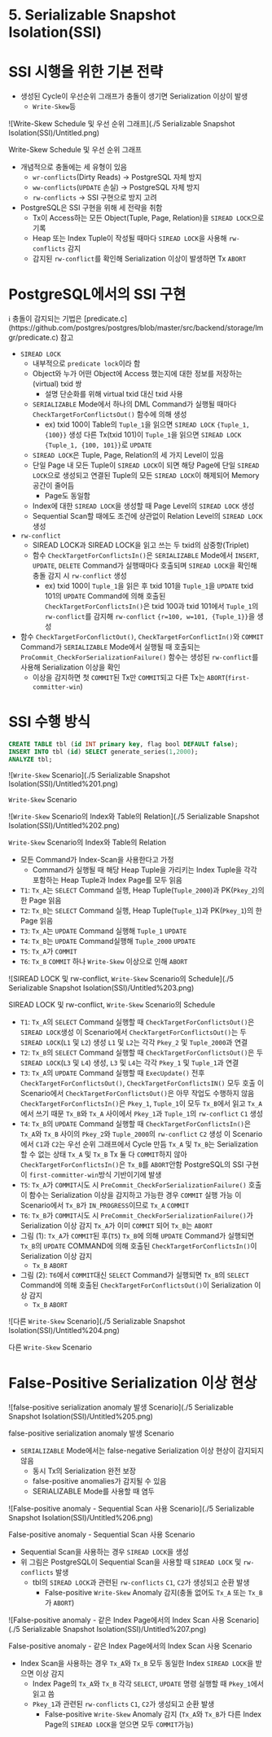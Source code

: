 # 5. Serializable Snapshot Isolation(SSI)

# SSI 시행을 위한 기본 전략

- 생성된 Cycle이 우선순위 그래프가 충돌이 생기면 Serialization 이상이 발생
    - `Write-Skew`등

![Write-Skew Schedule 및 우선 순위 그래프](./5 Serializable Snapshot Isolation(SSI)/Untitled.png)

Write-Skew Schedule 및 우선 순위 그래프

- 개념적으로 충돌에는 세 유형이 있음
    - `wr-conflicts`(Dirty Reads) → PostgreSQL 자체 방지
    - `ww-conflicts`(`UPDATE` 손실) → PostgreSQL 자체 방지
    - `rw-conflicts` → SSI 구현으로 방지 고려
- PostgreSQL은 SSI 구현을 위해 세 전략을 취함
    - Tx이 Access하는 모든 Object(Tuple, Page, Relation)을 `SIREAD LOCK`으로 기록
    - Heap 또는 Index Tuple이 작성될 때마다 `SIREAD LOCK`을 사용해 `rw-conflicts` 감지
    - 감지된 `rw-conflict`를 확인해 Serialization 이상이 발생하면 Tx `ABORT`

# PostgreSQL에서의 SSI 구현

<aside>
ℹ️ 충돌이 감지되는 기법은 [predicate.c](https://github.com/postgres/postgres/blob/master/src/backend/storage/lmgr/predicate.c) 참고

</aside>

- `SIREAD LOCK`
    - 내부적으로 `predicate lock`이라 함
    - Object와 누가 어떤 Object에 Access 했는지에 대한 정보를 저장하는 (virtual) txid 쌍
        - 설명 단순화를 위해 virtual txid 대신 txid 사용
    - `SERIALIZABLE` Mode에서 하나의 DML Command가 실행될 때마다 `CheckTargetForConflictsOut()` 함수에 의해 생성
        - ex) txid 100이 Table의 `Tuple_1`을 읽으면 `SIREAD LOCK` `{Tuple_1, {100}}` 생성
        다른 Tx(txid 101)이 `Tuple_1`을 읽으면 `SIREAD LOCK` `{Tuple_1, {100, 101}}`로 `UPDATE`
    - `SIREAD LOCK`은 Tuple, Page, Relation의 세 가지 Level이 있음
    - 단일 Page 내 모든 Tuple이 `SIREAD LOCK`이 되면 해당 Page에 단일 `SIREAD LOCK`으로
      생성되고 연결된 Tuple의 모든 `SIREAD LOCK`이 해제되어 Memory 공간이 줄어듬
        - Page도 동일함
    - Index에 대한 `SIREAD LOCK`을 생성할 때 Page Level의 `SIREAD LOCK` 생성
    - Sequential Scan할 때에도 조건에 상관없이 Relation Level의 `SIREAD LOCK` 생성
- `rw-conflict`
    - SIREAD LOCK과 SIREAD LOCK을 읽고 쓰는 두 txid의 삼중항(Triplet)
    - 함수 `CheckTargetForConflictsIn()`은 `SERIALIZABLE` Mode에서 `INSERT`, `UPDATE`, `DELETE` Command가 실행때마다 호출되며 `SIREAD LOCK`을 확인해 충돌 감지 시 `rw-conflict` 생성
        - ex) txid 100이 `Tuple_1`을 읽은 후 txid 101을 `Tuple_1`을 `UPDATE`
        txid 101의 `UPDATE` Command에 의해 호출된 `CheckTargetForConflictsIn()`은 txid 100과 txid 101에서 `Tuple_1`의 `rw-conflict`를 감지해
        `rw-conflict` `{r=100, w=101, {Tuple_1}}`을 생성
- 함수 `CheckTargetForConflictOut()`, `CheckTargetForConflictIn()`와 `COMMIT` Command가 `SERIALIZABLE` Mode에서 실행될 때 호출되는 `ProCommit_CheckForSerializationFailure()` 함수는 생성된 `rw-conflict`를 사용해 Serialization 이상을 확인
    - 이상을 감지하면 첫 `COMMIT`된 Tx만 `COMMIT`되고 다른 Tx는 `ABORT`(`first-committer-win`)

# SSI 수행 방식

```sql
CREATE TABLE tbl (id INT primary key, flag bool DEFAULT false);
INSERT INTO tbl (id) SELECT generate_series(1,2000);
ANALYZE tbl;
```

![`Write-Skew` Scenario](./5 Serializable Snapshot Isolation(SSI)/Untitled%201.png)

`Write-Skew` Scenario

![`Write-Skew` Scenario의 Index와 Table의 Relation](./5 Serializable Snapshot Isolation(SSI)/Untitled%202.png)

`Write-Skew` Scenario의 Index와 Table의 Relation

- 모든 Command가 Index-Scan을 사용한다고 가정
    - Command가 실행될 때 해당 Heap Tuple을 가리키는 Index Tuple을 각각 포함하는 Heap Tuple과 Index Page를 모두 읽음
- `T1`: `Tx_A`는 `SELECT` Command 실행, Heap Tuple(`Tuple_2000`)과 PK(`Pkey_2`)의 한 Page 읽음
- `T2`: `Tx_B`는 `SELECT` Command 실행, Heap Tuple(`Tuple_1`)과 PK(`Pkey_1`)의 한 Page 읽음
- `T3`: `Tx_A`는 `UPDATE` Command 실행해 `Tuple_1` `UPDATE`
- `T4`: `Tx_B`는 `UPDATE` Command실행해 `Tuple_2000` `UPDATE`
- `T5`: `Tx_A`가 `COMMIT`
- `T6`: `Tx_B` `COMMIT` 하나 `Write-Skew` 이상으로 인해 `ABORT`

![SIREAD LOCK 및 rw-conflict, `Write-Skew` Scenario의 Schedule](./5 Serializable Snapshot Isolation(SSI)/Untitled%203.png)

SIREAD LOCK 및 rw-conflict, `Write-Skew` Scenario의 Schedule

- `T1`: `Tx_A`의 `SELECT` Command 실행할 때 `CheckTargetForConflictsOut()`은 `SIREAD LOCK`생성
이 Scenario에서 `CheckTargetForConflictsOut()`는 두  `SIREAD LOCK`(`L1` 및 `L2`) 생성
`L1` 및 `L2`는 각각 `Pkey_2` 및 `Tuple_2000`과 연결
- `T2`: `Tx_B`의 `SELECT` Command 실행할 때 `CheckTargetForConflictsOut()`은
두 `SIREAD LOCK`(`L3` 및 `L4`) 생성, `L3` 및 `L4`는 각각 `Pkey_1` 및 `Tuple_1`과 연결
- `T3`: `Tx_A`의 `UPDATE` Command 실행할 때 `ExecUpdate()` 전후 `CheckTargetForConflictsOut()`, `CheckTargetForConflictsIN()` 모두 호출
이 Scenario에서 `CheckTargetForConflictsOut()`은 아무 작업도 수행하지 않음
`CheckTargetForConflictsIn()`은 `Pkey_1`, `Tuple_1`이 모두 `Tx_B`에서 읽고 `Tx_A`에서 쓰기 때문
`Tx_B`와 `Tx_A` 사이에서 `Pkey_1`과 `Tuple_1`의 `rw-conflict` `C1` 생성
- `T4`: `Tx_B`의 `UPDATE` Command 실행할 때 `CheckTargetForConflictsIn()`은 `Tx_A`와 `Tx_B`
사이의 `Pkey_2`와 `Tuple_2000`의 `rw-conflict` `C2` 생성
이 Scenario에서 `C1`과 `C2`는 우선 순위 그래프에서 Cycle 만듬
`Tx_A` 및 `Tx_B`는 Serialization 할 수 없는 상태
`Tx_A` 및 `Tx_B` Tx 둘 다 `COMMIT`하지 않아 `CheckTargetForConflictsIn()`은 `Tx_B`를 `ABORT`안함
PostgreSQL의 SSI 구현이 `first-committer-win`방식 기반이기에 발생
- `T5`: `Tx_A`가 `COMMIT`시도 시 `PreCommit_CheckForSerializationFailure()` 호출
이 함수는 Serialization 이상을 감지하고 가능한 경우 `COMMIT` 실행 가능
이 Scenario에서 `Tx_B`가 `IN_PROGRESS`이므로 `Tx_A` `COMMIT`
- `T6`: `Tx_B`가 `COMMIT`시도 시 `PreCommit_CheckForSerializationFailure()`가
Serialization 이상 감지 
`Tx_A`가 이미 `COMMIT` 되어 `Tx_B`는 `ABORT`
- 그림 (1): `Tx_A`가 `COMMIT`된 후(`T5`) `Tx_B`에 의해 `UPDATE` Command가 실행되면 `Tx_B`의 `UPDATE` COMMAND에 의해 호출된 `CheckTargetForConflictsIn()`이 Serialization 이상 감지
    - `Tx_B` `ABORT`
- 그림 (2): `T6`에서 `COMMIT`대신 `SELECT` Command가 실행되면 `Tx_B`의 `SELECT` Command에
  의해 호출된 `CheckTargetForConflictsOut()`이 Serialization 이상 감지
    - `Tx_B` `ABORT`

![다른 `Write-Skew` Scenario](./5 Serializable Snapshot Isolation(SSI)/Untitled%204.png)

다른 `Write-Skew` Scenario

# **False-Positive Serialization 이상 현상**

![false-positive serialization anomaly 발생 Scenario](./5 Serializable Snapshot Isolation(SSI)/Untitled%205.png)

false-positive serialization anomaly 발생 Scenario

- `SERIALIZABLE` Mode에서는 false-negative Serialization 이상 현상이 감지되지 않음
    - 동시 Tx의 Serialization 완전 보장
    - false-positive anomalies가 감지될 수 있음
    - SERIALIZABLE Mode를 사용할 때 염두

![False-positive anomaly - Sequential Scan 사용 Scenario](./5 Serializable Snapshot Isolation(SSI)/Untitled%206.png)

False-positive anomaly - Sequential Scan 사용 Scenario

- Sequential Scan을 사용하는 경우 `SIREAD LOCK`을 생성
- 위 그림은 PostgreSQL이 Sequential Scan을 사용할 때 `SIREAD LOCK` 및 `rw-conflicts` 발생
    - tbl의 `SIREAD LOCK`과 관련된 `rw-conflicts` `C1`, `C2`가 생성되고 순환 발생
        - False-positive `Write-Skew` Anomaly 감지(충돌 없어도 `Tx_A` 또는 `Tx_B`가 `ABORT`)

![False-positive anomaly - 같은 Index Page에서의 Index Scan 사용 Scenario](./5 Serializable Snapshot Isolation(SSI)/Untitled%207.png)

False-positive anomaly - 같은 Index Page에서의 Index Scan 사용 Scenario

- Index Scan을 사용하는 경우 `Tx_A`와 `Tx_B` 모두 동일한 Index `SIREAD LOCK`을 받으면 이상 감지
    - Index Page의 `Tx_A`와 `Tx_B` 각각 `SELECT`, `UPDATE` 명령 실행할 때 `Pkey_1`에서 읽고 씀
    - `Pkey_1`과 관련된 `rw-conflicts` `C1`, `C2`가 생성되고 순환 발생
        - False-positive `Write-Skew` Anomaly 감지
        (`Tx_A`와 `Tx_B`가 다른 Index Page의 `SIREAD LOCK`을 얻으면 모두 `COMMIT`가능)